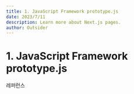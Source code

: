 ```yaml
---
title: 1. JavaScript Framework prototype.js
date: 2023/7/11
description: Learn more about Next.js pages.
author: Outsider
---
```


# 1. JavaScript Framework prototype.js

레퍼런스
